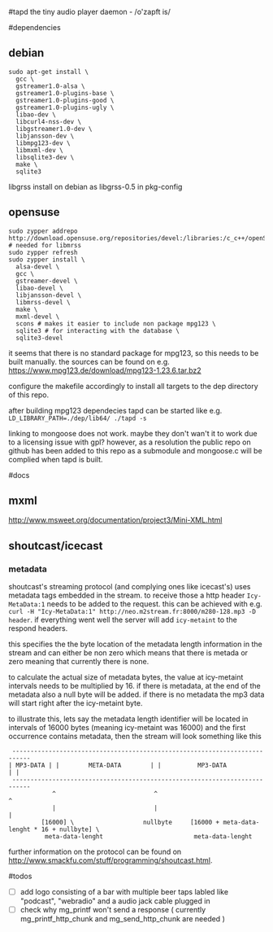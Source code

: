 #tapd
the tiny audio player daemon - /o'zapft is/

#dependencies

## debian
```
sudo apt-get install \
  gcc \
  gstreamer1.0-alsa \
  gstreamer1.0-plugins-base \
  gstreamer1.0-plugins-good \
  gstreamer1.0-plugins-ugly \
  libao-dev \
  libcurl4-nss-dev \
  libgstreamer1.0-dev \
  libjansson-dev \
  libmpg123-dev \
  libmxml-dev \
  libsqlite3-dev \
  make \
  sqlite3
```
libgrss install on debian as libgrss-0.5 in pkg-config

## opensuse
```
sudo zypper addrepo http://download.opensuse.org/repositories/devel:/libraries:/c_c++/openSUSE_Factory/devel:libraries:c_c++.repo # needed for libmrss
sudo zypper refresh
sudo zypper install \
  alsa-devel \
  gcc \
  gstreamer-devel \
  libao-devel \
  libjansson-devel \
  libmrss-devel \
  make \
  mxml-devel \
  scons # makes it easier to include non package mpg123 \
  sqlite3 # for interacting with the database \
  sqlite3-devel
```

it seems that there is no standard package for mpg123, so this needs to be built manually.
the sources can be found on e.g. https://www.mpg123.de/download/mpg123-1.23.6.tar.bz2

configure the makefile accordingly to install all targets to the dep directory of this repo.

after building mpg123 dependecies tapd can be started like e.g. `LD_LIBRARY_PATH=./dep/lib64/ ./tapd -s`

linking to mongoose does not work. maybe they don't wan't it to work due to a licensing issue with gpl?
however, as a resolution the public repo on github has been added to this repo as a submodule and mongoose.c will be complied when tapd is built.

#docs

## mxml
http://www.msweet.org/documentation/project3/Mini-XML.html

## shoutcast/icecast
### metadata
shoutcast's streaming protocol (and complying ones like icecast's) uses metadata tags embedded in the stream.
to receive those a http header `Icy-MetaData:1` needs to be added to the request. this can be achieved with e.g. `curl -H "Icy-MetaData:1" http://neo.m2stream.fr:8000/m280-128.mp3 -D header`. if everything went well the server will add `icy-metaint` to the respond headers.

this specifies the the byte location of the metadata length information in the stream and can either be non zero which means that there is metada or zero meaning that currently there is none.

to calculate the actual size of metadata bytes, the value at icy-metaint intervals needs to be multiplied by 16.
if there is metadata, at the end of the metadata also a null byte will be added. if there is no metadata the mp3 data will start right after the icy-metaint byte.

to illustrate this, lets say the metadata length identifier will be located in intervals of 16000 bytes (meaning icy-metaint was 16000) and the first occurrence contains metadata, then the stream will look something like this

```
 ---------------------------------------------------------------------------
| MP3-DATA | |        META-DATA        | |          MP3-DATA          | |
 ---------------------------------------------------------------------------
            ^                           ^                              ^
            |                           |                              |
         [16000] \                   nullbyte     [16000 + meta-data-lenght * 16 + nullbyte] \
          meta-data-lenght                         meta-data-lenght

```

further information on the protocol can be found on http://www.smackfu.com/stuff/programming/shoutcast.html.

#todos

- [ ] add logo consisting of a bar with multiple beer taps labled like "podcast", "webradio" and a audio jack cable plugged in
- [ ] check why mg_printf won't send a response ( currently mg_printf_http_chunk and mg_send_http_chunk are needed )
